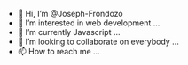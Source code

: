 - 👋 Hi, I’m @Joseph-Frondozo
- 👀 I’m interested in web development ...
- 🌱 I’m currently Javascript ...
- 💞️ I’m looking to collaborate on everybody ...
- 📫 How to reach me ...

<!---
Joseph-Frondozo/Joseph-Frondozo is a ✨ special ✨ repository because its `README.md` (this file) appears on your GitHub profile.
You can click the Preview link to take a look at your changes.
--->
